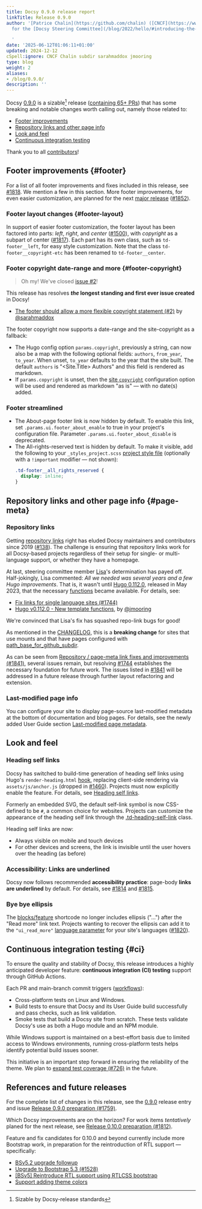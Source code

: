 ```yaml
---
title: Docsy 0.9.0 release report
linkTitle: Release 0.9.0
author: '[Patrice Chalin](https://github.com/chalin) ([CNCF](https://www.cncf.io/)),
  for the [Docsy Steering Committee](/blog/2022/hello/#introducing-the-psc)

  '
date: '2025-06-12T01:06:11+01:00'
updated: 2024-12-12
cSpell:ignore: CNCF Chalin subdir sarahmaddox jmooring
type: blog
weight: 2
aliases:
- /blog/0.9.0/
description: ''
---
```


Docsy [0.9.0] is a sizable[^1] release ([containing 65+ PRs][v0.8.0...v0.9.0])
that has some breaking and notable changes worth calling out, namely those
related to:

- [Footer improvements](#footer)
- [Repository links and other page info](#page-meta)
- [Look and feel](#look-and-feel)
- [Continuous integration testing](#ci)

Thank you to all [contributors][0.9.0]!

## Footer improvements {#footer}

For a list of all footer improvements and fixes included in this release, see
[#1818]. We mention a few in this section. More footer improvements, for even
easier customization, are planned for the next [major release][#1812] ([#1852]).

### Footer layout changes {#footer-layout}

In support of easier footer customization, the footer layout has been factored
into parts: _left_, _right_, and _center_ ([#1500]), with _copyright_ as a
subpart of center ([#1817]). Each part has its own class, such as
`td-footer__left`, for easy style customization. Note that the class
`td-footer__copyright-etc` has been renamed to `td-footer__center`.

### Footer copyright date-range and more {#footer-copyright}

> Oh my! We've closed [issue #2][#2]!

This release has resolves **_the_ longest standing and first ever issue
created** in Docsy!

- [The footer should allow a more flexible copyright statement (#2)][#2] by
  [@sarahmaddox]

The footer copyright now supports a date-range and the site-copyright as a
fallback:

- The Hugo config option `params.copyright`, previously a string, can now also
  be a map with the following optional fields: `authors`, `from_year`,
  `to_year`. When unset, `to_year` defaults to the year that the site built. The
  default `authors` is "<Site.Title> Authors" and this field is rendered as
  markdown.
- If `params.copyright` is unset, then the [site `copyright`] configuration
  option will be used and rendered as markdown "as is" &mdash; with no date(s)
  added.

[site `copyright`]: https://gohugo.io/methods/site/copyright/

### Footer streamlined

- The About-page footer link is now hidden by default. To enable this link, set
  `.params.ui.footer_about_enable` to true in your project's configuration file.
  Parameter `.params.ui.footer_about_disable` is deprecated.
- The All-rights-reserved text is hidden by default. To make it visible, add the
  following to your `_styles_project.scss` [project style file] (optionally with
  a `!important` modifier &mdash; not shown):
  ```scss
  .td-footer__all_rights_reserved {
    display: inline;
  }
  ```

[project style file]:
  https://www.docsy.dev/docs/adding-content/lookandfeel/#project-style-files

## Repository links and other page info {#page-meta}

### Repository links

Getting [repository links] right has eluded Docsy maintainers and contributors
since 2019 ([#138]). The challenge is ensuring that repository links work for
all Docsy-based projects regardless of their setup for single- or multi-language
support, or whether they have a homepage.

At last, steering committee member [Lisa]'s determination has payed off.
Half-jokingly, Lisa commented: _All we needed was several years and a few Hugo
improvements_. That is, it wasn't until [Hugo 0.112.0], released in May 2023,
that the necessary [functions] became available. For details, see:

- [Fix links for single language sites (#1744)][#1744]
- [Hugo v0.112.0 - New template functions][tmpl-func], by [@jmooring]

We're convinced that Lisa's fix has squashed repo-link bugs for good!

As mentioned in the [CHANGELOG][CL@0.9.0], this is a **breaking change** for
sites that use mounts and that have pages configured with
[path_base_for_github_subdir].

As can be seen from [Repository / page-meta link fixes and improvements
(#1841)][#1841], several issues remain, but resolving [#1744] establishes the
necessary foundation for future work. The issues listed in [#1841] will be
addressed in a future release through further layout refactoring and extension.

### Last-modified page info

You can configure your site to display page-source last-modified metadata at the
bottom of documentation and blog pages. For details, see the newly added User
Guide section [Last-modified page metadata].

[Last-modified page metadata]:
  /docs/adding-content/repository-links/#last-modified-page-metadata

## Look and feel

### Heading self links

Docsy has switched to build-time generation of heading self links using Hugo's
`render-heading.html` [hook], replacing client-side rendering via
`assets/js/anchor.js` (dropped in [#1460]). Projects must now explicitly enable
the feature. For details, see [Heading self links].

Formerly an embedded SVG, the default self-link symbol is now CSS-defined to be
`#`, a common choice for websites. Projects can customize the appearance of the
heading self link through the [.td-heading-self-link] class.

Heading self links are now:

- Always visible on mobile and touch devices
- For other devices and screens, the link is invisible until the user hovers
  over the heading (as before)

[Heading self links]: /docs/adding-content/navigation/#heading-self-links

### Accessibility: Links are underlined

Docsy now follows recommended **accessibility practice**: page-body **links are
underlined** by default. For details, see [#1814] and [#1815].

### Bye bye ellipsis

The [blocks/feature] shortcode no longer includes ellipsis ("...") after the
"Read more" link text. Projects wanting to recover the ellipsis can add it to
the `"ui_read_more"` [language parameter] for your site's languages ([#1820]).

## Continuous integration testing {#ci}

To ensure the quality and stability of Docsy, this release introduces a highly
anticipated developer feature: **continuous integration (CI) testing** support
through GitHub Actions.

Each PR and main-branch commit triggers ([workflows]):

- Cross-platform tests on Linux and Windows.
- Build tests to ensure that Docsy and its User Guide build successfully and
  pass checks, such as link validation.
- Smoke tests that build a Docsy site from scratch. These tests validate Docsy's
  use as both a Hugo module and an NPM module.

While Windows support is maintained on a best-effort basis due to limited access
to Windows environments, running cross-platform tests helps identify potential
build issues sooner.

This initiative is an important step forward in ensuring the reliability of the
theme. We plan to [expand test coverage (#726)][#726] in the future.

[#726]: https://github.com/google/docsy/issues/726
[workflows]: https://github.com/google/docsy/blob/main/.github/workflows

## References and future releases

For the complete list of changes in this release, see the [0.9.0] release entry
and issue
[Release 0.9.0 preparation (#1759)](https://github.com/google/docsy/issues/1759).

Which Docsy improvements are on the horizon? For work items _tentatively_ planed
for the next release, see
[Release 0.10.0 preparation (#1812)](https://github.com/google/docsy/issues/1812).

Feature and fix candidates for 0.10.0 and beyond currently include more
Bootstrap work, in preparation for the reintroduction of RTL support &mdash;
specifically:

- [BSv5.2 upgrade followup](https://github.com/google/docsy/issues/1510)
- [Upgrade to Bootstrap 5.3 (#1528)](https://github.com/google/docsy/issues/1528)
- [[BSv5] Reintroduce RTL support using RTLCSS bootstrap](https://github.com/google/docsy/issues/1442)
- [Support adding theme colors](https://github.com/google/docsy/issues/1845)

[.td-heading-self-link]:
  https://github.com/chalin/docsy/blob/849dea0790bbaef5f4f71659824f44045afcd65e/assets/scss/_content.scss#L98
[@deining]: https://github.com/deining
[@jmooring]: https://github.com/jmooring
[@sarahmaddox]: https://github.com/sarahmaddox
[@yann-soubeyrand]: https://github.com/yann-soubeyrand
[#138]: https://github.com/google/docsy/issues/138
[#1460]: https://github.com/google/docsy/issues/1460
[#1500]: https://github.com/google/docsy/pull/1500
[#1744]: https://github.com/google/docsy/pull/1744
[#1812]: https://github.com/google/docsy/issues/1812
[#1814]: https://github.com/google/docsy/issues/1814
[#1815]: https://github.com/google/docsy/pull/1815
[#1817]: https://github.com/google/docsy/pull/1817
[#1818]: https://github.com/google/docsy/pull/1818
[#1820]: https://github.com/google/docsy/issues/1820
[#1841]: https://github.com/google/docsy/issues/1841
[#1852]: https://github.com/google/docsy/issues/1852
[#2]: https://github.com/google/docsy/issues/2
[blocks/feature]:
  https://www.docsy.dev/docs/adding-content/shortcodes/#blocksfeature
[CL@0.9.0]: https://github.com/google/docsy/blob/main/CHANGELOG.md/#090
[functions]: https://gohugo.io/functions/
[hook]: https://gohugo.io/templates/render-hooks/
[Hugo 0.112.0]: https://github.com/gohugoio/hugo/releases/tag/v0.112.0
[language parameter]:
  https://www.docsy.dev/docs/language/#internationalization-bundles
[Lisa]: https://github.com/LisaFC
[mounts]:
  https://gohugo.io/hugo-modules/configuration/#module-configuration-mounts
[path_base_for_github_subdir]:
  https://www.docsy.dev/docs/adding-content/repository-links/#path_base_for_github_subdir-optional
[0.9.0]: https://github.com/google/docsy/releases/tag/v0.9.0
[repository links]: https://www.docsy.dev/docs/adding-content/repository-links/
[tmpl-func]:
  https://discourse.gohugo.io/t/hugo-v0-112-0-new-template-functions/44512
[v0.8.0...v0.9.0]: https://github.com/google/docsy/compare/v0.8.0...v0.9.0

[^1]: Sizable by Docsy-release standards
